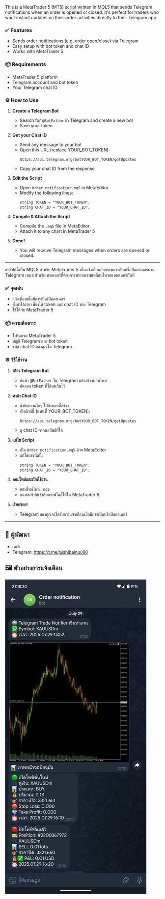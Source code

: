 
This is a MetaTrader 5 (MT5) script written in MQL5 that sends Telegram notifications when an order is opened or closed. It's perfect for traders who want instant updates on their order activities directly to their Telegram app.

### ✅ Features
- Sends order notifications (e.g. order open/close) via Telegram
- Easy setup with bot token and chat ID
- Works with MetaTrader 5

### 📦 Requirements
- MetaTrader 5 platform
- Telegram account and bot token
- Your Telegram chat ID

### ⚙️ How to Use

1. **Create a Telegram Bot**
   - Search for `@BotFather` in Telegram and create a new bot
   - Save your token

2. **Get your Chat ID**
   - Send any message to your bot
   - Open this URL (replace YOUR_BOT_TOKEN):
     ```
     https://api.telegram.org/botYOUR_BOT_TOKEN/getUpdates
     ```
   - Copy your chat ID from the response

3. **Edit the Script**
   - Open `Order notification.mq5` in MetaEditor
   - Modify the following lines:
     ```mql5
     string TOKEN = "YOUR_BOT_TOKEN";
     string CHAT_ID = "YOUR_CHAT_ID";
     ```

4. **Compile & Attach the Script**
   - Compile the `.mq5` file in MetaEditor
   - Attach it to any chart in MetaTrader 5

5. **Done!**
   - You will receive Telegram messages when orders are opened or closed.

---



สคริปต์นี้เป็น MQL5 สำหรับ MetaTrader 5 เพื่อแจ้งเตือนกิจกรรมการเปิดหรือปิดออเดอร์ผ่าน Telegram เหมาะสำหรับเทรดเดอร์ที่ต้องการทราบความเคลื่อนไหวของออเดอร์ทันที

### ✅ จุดเด่น
- แจ้งเตือนเมื่อมีการเปิด/ปิดออเดอร์
- ตั้งค่าได้ง่าย เพียงใส่ token และ chat ID ของ Telegram
- ใช้ได้กับ MetaTrader 5

### 📦 ความต้องการ
- โปรแกรม MetaTrader 5
- บัญชี Telegram และ bot token
- รหัส chat ID ของคุณใน Telegram

### ⚙️ วิธีใช้งาน

1. **สร้าง Telegram Bot**
   - ค้นหา `@BotFather` ใน Telegram แล้วสร้างบอทใหม่
   - คัดลอก token ที่ได้มาเก็บไว้

2. **หาค่า Chat ID**
   - ส่งข้อความใดๆ ไปยังบอทที่สร้าง
   - เปิดลิงก์นี้ (แทนที่ YOUR_BOT_TOKEN):
     ```
     https://api.telegram.org/botYOUR_BOT_TOKEN/getUpdates
     ```
   - ดู chat ID จากผลลัพธ์ที่ได้

3. **แก้ไข Script**
   - เปิด `Order notification.mq5` ด้วย MetaEditor
   - แก้ไขบรรทัดนี้:
     ```mql5
     string TOKEN = "YOUR_BOT_TOKEN";
     string CHAT_ID = "YOUR_CHAT_ID";
     ```

4. **คอมไพล์และเปิดใช้งาน**
   - คอมไพล์ไฟล์ `.mq5`
   - แนบสคริปต์เข้ากับกราฟใดก็ได้ใน MetaTrader 5

5. **เรียบร้อย!**
   - Telegram ของคุณจะได้รับการแจ้งเตือนเมื่อมีการเปิดหรือปิดออเดอร์

---

## 👤 ผู้พัฒนา

- เตเต้
- Telegram: https://t.me/@shibainuu90


## 🖼️ ตัวอย่างการแจ้งเตือน

![Screenshot of Telegram Alert](image.jpg)



